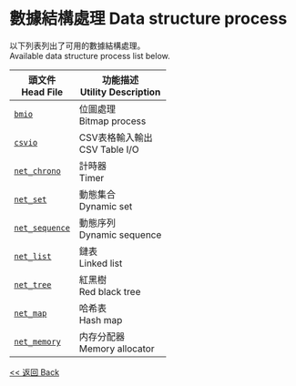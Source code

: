 # 數據結構處理 Data structure process

以下列表列出了可用的數據結構處理。\
Available data structure process list below.

頭文件<br>Head File|功能描述<br>Utility Description
-|-
[`bmio`](bmio/cover.md)|位圖處理<br>Bitmap process
[`csvio`](csvio/cover.md)|CSV表格輸入輸出<br>CSV Table I/O
[`net_chrono`](net_chrono/cover.md)|計時器<br>Timer
[`net_set`](net_set/cover.md)|動態集合<br>Dynamic set
[`net_sequence`](net_sequence/cover.md)|動態序列<br>Dynamic sequence
[`net_list`](net_list/cover.md)|鏈表<br>Linked list
[`net_tree`](net_tree/cover.md)|紅黑樹<br>Red black tree
[`net_map`](net_map/cover.md)|哈希表<br>Hash map
[`net_memory`](net_memory/cover.md)|内存分配器<br>Memory allocator

[<< 返回 Back](../../README.md)
